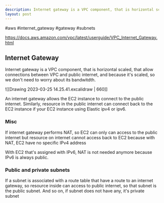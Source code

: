 ```yaml
---
description: Internet gateway is a VPC component, that is horizontal scaled, that allow connections between VPC and public internet,
layout: post
---
```


#aws #internet_gateway #gateway #subnets 

https://docs.aws.amazon.com/vpc/latest/userguide/VPC_Internet_Gateway.html

## Internet Gateway
Internet gateway is a VPC component, that is horizontal scaled, that allow connections between VPC and public internet, and because it's scaled, so we don't need to worry about its bandwitdth.

![[Drawing 2023-03-25 14.25.41.excalidraw | 660]]

An internet gateway allows the EC2 instance to connect to the public internet. Similarly, resource  in the public internet can connect back to the EC2 instance if your EC2 instance using Elastic ipv4 or ipv6.


### Misc
If internet gateway performs NAT, so EC2 can only can access to the public internet but resource on internet cannot access back to EC2 because with NAT, EC2 have no specific IPv4 address

With EC2 that's assigned with IPv6, NAT is not needed anymore because IPv6 is always public.

### Public and private subnets
If a subnet is associated with a route table that have a route to an internet gateway, so resource inside can access to public internet, so that subnet is the public subnet. And so on, if subnet does not have any, it's private subnet

